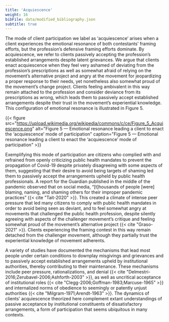 ```yaml
---
title: 'Acquiescence'
weight: 16
bibFile: data/modified_bibliography.json
subtitle: true
---
```


The mode of client participation we label as ‘acquiescence’ arises when a client experiences the emotional resonance of both contestants’ framing efforts, but the profession’s defensive framing efforts dominate. By acquiescence, we refer to clients passively accepting the profession’s established arrangements despite latent grievances. We argue that clients enact acquiescence when they feel very ashamed of deviating from the profession’s prescriptions as well as somewhat afraid of relying on the movement’s alternative project and angry at the movement for jeopardizing a proper response to their needs, yet nonetheless also somewhat proud of the movement’s change project. Clients feeling ambivalent in this way remain attached to the profession and consider deviance from its prescriptions as wrong, which leads them to passively accept established arrangements despite their trust in the movement’s experiential knowledge. This configuration of emotional resonance is illustrated in Figure 5.

{{< figure src="https://upload.wikimedia.org/wikipedia/commons/c/ce/Figure_5_Acquiescence.png" alt="Figure 5 — Emotional resonance leading a client to enact the ‘acquiescence’ mode of participation" caption="Figure 5 — Emotional resonance leading a client to enact the ‘acquiescence’ mode of participation" >}}

Exemplifying this mode of participation are citizens who complied with and refrained from openly criticizing public health mandates to prevent the propagation of Covid-19 despite privately disagreeing with some aspects of them, suggesting that their desire to avoid being targets of shaming led them to passively accept the arrangements upheld by public health professionals. A report for the Guardian published in the middle of the pandemic observed that on social media, “[t]housands of people [were] blaming, naming, and shaming others for their improper pandemic practices” {{< cite "Tait-2020" >}}. This created a climate of intense peer pressure that led many citizens to comply with public health mandates in order to avoid being seen as deviant, and to feel somewhat angry at movements that challenged the public health profession, despite silently agreeing with aspects of the challenger movement’s critique and feeling somewhat proud of the movement’s alternative project {{< cite "Graso-2021" >}}. Clients experiencing the framing contest in this way remain detached from the challenger movement, although they partially trust the experiential knowledge of movement adherents.

A variety of studies have documented the mechanisms that lead most people under certain conditions to downplay misgivings and grievances and to passively accept established arrangements upheld by institutional authorities, thereby contributing to their maintenance. These mechanisms include peer pressure, rationalizations, and denial {{< cite "Delmestri-2016;Zerubavel-2006;Ashforth-2003" >}}, as well as uncritical acceptance of institutional roles {{< cite "Clegg-2006;Goffman-1983;Marcuse-1965" >}} and internalized norms of obedience to seemingly or patently unjust authorities {{< cite "Milgram-1971;Arendt-1963" >}}. The dynamics of clients’ acquiescence theorized here complement extant understandings of passive acceptance by institutional constituents of dissatisfactory arrangements, a form of participation that seems ubiquitous in many contexts.
